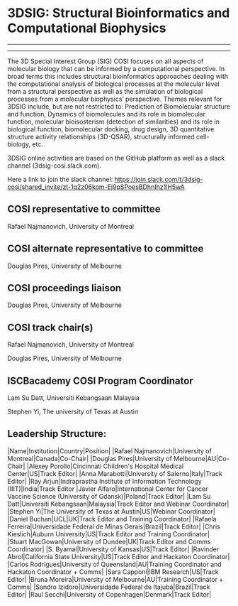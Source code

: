 # 3DSIG: Structural Bioinformatics and Computational Biophysics
 ------------------------------------------------------------
 ------------------------------------------------------------
 
The 3D Special Interest Group (SIG) COSI focuses on all aspects of molecular biology that can be informed by a computational perspective. In broad terms this includes structural bioinformatics approaches dealing with the computational analysis of biological processes at the molecular level from a structural perspective as well as the simulation of biological processes from a molecular biophysics’ perspective. Themes relevant for 3DSIG include, but are not restricted to: Prediction of Biomolecular structure and function, Dynamics of biomolecules and its role in biomolecular function, molecular bioisosterism (detection of similarities) and its role in biological function, biomolecular docking, drug design, 3D quantitative structure activity relationships (3D-QSAR), structurally informed cell-biology, etc. 

3DSIG online activities are based on the GitHub platform as well as a slack channel (3dsig-cosi.slack.com). 

Here a link to join the slack channel: https://join.slack.com/t/3dsig-cosi/shared_invite/zt-1q2z06kom-Ej9pSPoesBDhnIhz1lH5wA
 

COSI representative to committee
--------------------------------
Rafael Najmanovich, University of Montreal
 
COSI alternate representative to committee
------------------------------------------
Douglas Pires, University of Melbourne
 
COSI proceedings liaison
------------------------
Douglas Pires, University of Melbourne

COSI track chair(s)
-------------------
Rafael Najmanovich, University of Montreal 

Douglas Pires, University of Melbourne 

ISCBacademy COSI Program Coordinator
------------------------------------
Lam Su Datt, Universiti Kebangsaan Malaysia

Stephen Yi, The university of Texas at Austin
 
Leadership Structure: 
---------------------

|Name|Institution|Country|Position|
|Rafael Najmanovich|University of Montreal|Canada|Co-Chair|
|Douglas Pires|University of Melbourne|AU|Co-Chair|
|Alexey Porollo|Cincinnati Children's Hospital Medical Center|US|Track Editor|
|Anna Marabotti|University of Salerno|Italy|Track Editor|
|Ray Arjun|Indraprastha Institute of Information Technology (IIIT)|India|Track Editor
|Javier Alfaro|International Center for Cancer Vaccine Science (University of Gdansk)|Poland|Track Editor|
|Lam Su Datt|Universiti Kebangsaan|Malaysia|Track Editor and Webinar Coordinator|
|Stephen Yi|The University of Texas at Austin|US|Webinar Coordinator|
|Daniel Buchan|UCL|UK|Track Editor and Training Coordinator|
|Rafaela Ferreira|Universidade Federal de Minas Gerais|Brazil|Track Editor|
|Chris Kieslich|Auburn University|US|Track Editor and Training Coordinator|
|Stuart MacGowan|University of Dundee|UK|Track Editor and Comms Coordinator|
|S. Byamal|University of Kansas|US|Track Editor|
|Ravinder Abrol|California State University|US|Track Editor and Hackaton Coordinator|
|Carlos Rodrigues|University of Queensland|AU|Training Coordinator and Hackaton Coordinator + Comms|
|Sara Capponi|IBM Research|US|Track Editor|
|Bruna Moreira|University of Melbourne|AU|Training Coordinator + Comms|
|Sandro Izidoro|Universidade Federal de Itajubá|Brazil|Track Editor|
|Raul Secchi|University of Copenhagen|Denmark|Track Editor|
